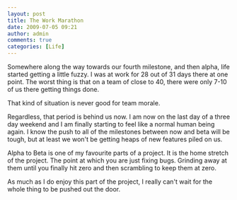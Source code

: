 ```yaml
---
layout: post
title: The Work Marathon
date: 2009-07-05 09:21
author: admin
comments: true
categories: [Life]
---
```

Somewhere along the way towards our fourth milestone, and then alpha, life started getting a little fuzzy.  I was at work for 28 out of 31 days there at one point.  The worst thing is that on a team of close to 40, there were only 7-10 of us there getting things done.

That kind of situation is never good for team morale.

Regardless, that period is behind us now.  I am now on the last day of a three day weekend and I am finally starting to feel like a normal human being again.  I know the push to all of the milestones between now and beta will be tough, but at least we won't be getting heaps of new features piled on us.

Alpha to Beta is one of my favourite parts of a project.  It is the home stretch of the project.  The point at which you are just fixing bugs.  Grinding away at them until you finally hit zero and then scrambling to keep them at zero.

As much as I do enjoy this part of the project, I really can't wait for the whole thing to be pushed out the door.
